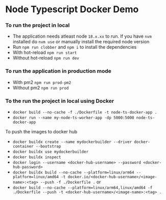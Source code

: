 # Node Typescript Docker Demo

### To run the project in local

- The application needs atleast node `18.x.xx` to run. If you have `nvm` installed do `nvm use` or manually install the required node version
- Run `npm run clobber` and `npm i` to install the dependencies
- With hot-reload `npm run start`
- Without hot-reload `npm run dev`

### To run the application in production mode
- With pm2 `npm run prod-pm2`
- Without pm2 `npm run prod`

### To the run the project in local using Docker
- `docker build --no-cache -f ./Dockerfile -t node-ts-docker-app .`
- `docker run --name my-node-ts-worker-app -dp 5000:5000 node-ts-docker-app`

To push the images to docker hub
- `docker buildx create --name mydockerbuilder --driver docker-container --bootstrap`
- `docker buildx use mydockerbuilder`
- `docker buildx inspect`
- `docker login --username <docker-hub-username> --password <docker-hub-password>`
- `docker buildx build --no-cache --platform=linux/arm64 --platform=linux/amd64 -t docker.io/<docker-hub-username>/<image-name>:<tag> --push -f ./Dockerfile .` or
- `docker build --no-cache --platform=linux/arm64,linux/amd64 -f ./Dockerfile --push -t <docker-hub-username>/<image-name>:<tag> .`
